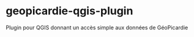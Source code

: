 geopicardie-qgis-plugin
=======================

Plugin pour QGIS donnant un accès simple aux données de GéoPicardie
